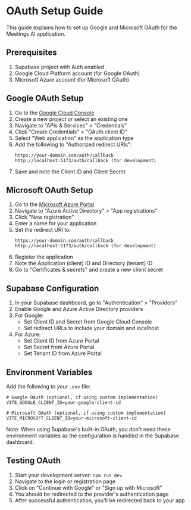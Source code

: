 # OAuth Setup Guide

This guide explains how to set up Google and Microsoft OAuth for the Meetings AI application.

## Prerequisites

1. Supabase project with Auth enabled
2. Google Cloud Platform account (for Google OAuth)
3. Microsoft Azure account (for Microsoft OAuth)

## Google OAuth Setup

1. Go to the [Google Cloud Console](https://console.cloud.google.com/)
2. Create a new project or select an existing one
3. Navigate to "APIs & Services" > "Credentials"
4. Click "Create Credentials" > "OAuth client ID"
5. Select "Web application" as the application type
6. Add the following to "Authorized redirect URIs":
   ```
   https://your-domain.com/auth/callback
   http://localhost:5173/auth/callback (for development)
   ```
7. Save and note the Client ID and Client Secret

## Microsoft OAuth Setup

1. Go to the [Microsoft Azure Portal](https://portal.azure.com/)
2. Navigate to "Azure Active Directory" > "App registrations"
3. Click "New registration"
4. Enter a name for your application
5. Set the redirect URI to:
   ```
   https://your-domain.com/auth/callback
   http://localhost:5173/auth/callback (for development)
   ```
6. Register the application
7. Note the Application (client) ID and Directory (tenant) ID
8. Go to "Certificates & secrets" and create a new client secret

## Supabase Configuration

1. In your Supabase dashboard, go to "Authentication" > "Providers"
2. Enable Google and Azure Active Directory providers
3. For Google:
   - Set Client ID and Secret from Google Cloud Console
   - Set redirect URLs to include your domain and localhost
4. For Azure:
   - Set Client ID from Azure Portal
   - Set Secret from Azure Portal
   - Set Tenant ID from Azure Portal

## Environment Variables

Add the following to your `.env` file:

```env
# Google OAuth (optional, if using custom implementation)
VITE_GOOGLE_CLIENT_ID=your-google-client-id

# Microsoft OAuth (optional, if using custom implementation)
VITE_MICROSOFT_CLIENT_ID=your-microsoft-client-id
```

Note: When using Supabase's built-in OAuth, you don't need these environment variables as the configuration is handled in the Supabase dashboard.

## Testing OAuth

1. Start your development server: `npm run dev`
2. Navigate to the login or registration page
3. Click on "Continue with Google" or "Sign up with Microsoft"
4. You should be redirected to the provider's authentication page
5. After successful authentication, you'll be redirected back to your app